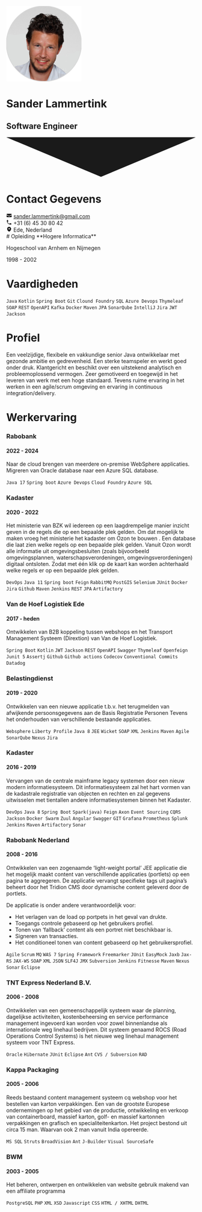 <div id="banner"><div id="banner-container"><div id="banner-left">

![photo](./images/photo.png)

</div><div id="banner-right">

# Sander Lammertink

## Software Engineer
</div></div></div><div id="main"><div id="main-container"><div id="main-left"><svg viewBox="0,0,240,50" xmlns="http://www.w3.org/2000/svg" fill="currentColor"><polygon points="0,0 240,0 120,50" /></svg>

<div id="main-left-content">

# Contact Gegevens

<div id="email"><svg xmlns="http://www.w3.org/2000/svg" viewBox="0 0 20 20" fill="currentColor" width="15" height="15">
  <path d="M3 4a2 2 0 0 0-2 2v1.161l8.441 4.221a1.25 1.25 0 0 0 1.118 0L19 7.162V6a2 2 0 0 0-2-2H3Z" />
  <path d="m19 8.839-7.77 3.885a2.75 2.75 0 0 1-2.46 0L1 8.839V14a2 2 0 0 0 2 2h14a2 2 0 0 0 2-2V8.839Z" /></svg>
<a href="mailto:sander.lammertink@gmail.com">sander.lammertink@gmail.com</a></div>
<div id="phone"><svg xmlns="http://www.w3.org/2000/svg" viewBox="0 0 20 20" fill="currentColor" width="15" height="15"><path fill-rule="evenodd" d="M2 3.5A1.5 1.5 0 0 1 3.5 2h1.148a1.5 1.5 0 0 1 1.465 1.175l.716 3.223a1.5 1.5 0 0 1-1.052 1.767l-.933.267c-.41.117-.643.555-.48.95a11.542 11.542 0 0 0 6.254 6.254c.395.163.833-.07.95-.48l.267-.933a1.5 1.5 0 0 1 1.767-1.052l3.223.716A1.5 1.5 0 0 1 18 15.352V16.5a1.5 1.5 0 0 1-1.5 1.5H15c-1.149 0-2.263-.15-3.326-.43A13.022 13.022 0 0 1 2.43 8.326 13.019 13.019 0 0 1 2 5V3.5Z" clip-rule="evenodd" /></svg>
+31 (6) 45 30 80 42</div>
<div id="location"><svg xmlns="http://www.w3.org/2000/svg" viewBox="0 0 20 20" fill="currentColor" width="15" height="15"><path fill-rule="evenodd" d="m9.69 18.933.003.001C9.89 19.02 10 19 10 19s.11.02.308-.066l.002-.001.006-.003.018-.008a5.741 5.741 0 0 0 .281-.14c.186-.096.446-.24.757-.433.62-.384 1.445-.966 2.274-1.765C15.302 14.988 17 12.493 17 9A7 7 0 1 0 3 9c0 3.492 1.698 5.988 3.355 7.584a13.731 13.731 0 0 0 2.273 1.765 11.842 11.842 0 0 0 .976.544l.062.029.018.008.006.003ZM10 11.25a2.25 2.25 0 1 0 0-4.5 2.25 2.25 0 0 0 0 4.5Z" clip-rule="evenodd" /></svg>
Ede, Nederland</div>
# Opleiding
**Hogere Informatica**

Hogeschool van Arnhem en Nijmegen

1998 - 2002

# Vaardigheden

`Java` `Kotlin` `Spring Boot` `Git` `Clound Foundry` `SQL`  `Azure Devops` `Thymeleaf` ` SOAP` `REST` `OpenAPI` `Kafka` `Docker` `Maven` `JPA` `SonarQube` `IntelliJ` `Jira` `JWT` `Jackson`  

</div></div><div id="main-right"><div id="main-right-content">

# Profiel

Een veelzijdige, flexibele en vakkundige senior Java ontwikkelaar met gezonde ambitie en gedrevenheid. Een sterke teamspeler en werkt goed onder druk. Klantgericht en beschikt over een uitstekend analytisch en probleemoplossend vermogen. Zeer gemotiveerd en toegewijd in het leveren van werk met een hoge standaard. Tevens ruime ervaring in het werken in een agile/scrum omgeving en ervaring in continuous integration/delivery.

# Werkervaring

### Rabobank

#### 2022 - 2024

Naar de cloud brengen van meerdere on-premise WebSphere applicaties. Migreren van Oracle database naar een Azure SQL database. 

`Java 17` `Spring boot` `Azure Devops` `Cloud Foundry` `Azure SQL`  

### Kadaster
#### 2020 - 2022

Het ministerie van BZK wil iedereen op een laagdrempelige manier inzicht geven in de regels die op een bepaalde plek gelden. Om dat mogelijk te maken vroeg het ministerie het kadaster om Ozon te bouwen . Een database die laat zien welke regels op een bepaalde plek gelden. Vanuit Ozon wordt alle informatie uit omgevingsbesluiten (zoals bijvoorbeeld omgevingsplannen, waterschapsverordeningen, omgevingsverordeningen) digitaal ontsloten. Zodat met één klik op de kaart kan worden achterhaald welke regels er op een bepaalde plek gelden.

`DevOps`  `Java 11`  `Spring boot` `Feign` `RabbitMQ` `PostGIS` `Selenium` `JUnit` `Docker` `Jira` `Github` `Maven` `Jenkins` `REST` `JPA` `Artifactory`

### Van de Hoef Logistiek Ede
#### 2017 - heden

Ontwikkelen van B2B koppeling tussen webshops en het Transport Management Systeem (Dirextion) van Van de Hoef Logistiek.

`Spring Boot` `Kotlin` `JWT` `Jackson` `REST` `OpenAPI` `Swagger` `Thymeleaf` `Openfeign` `Junit 5` `Assertj`  `Github` `Github actions` `Codecov` `Conventional Commits` `Datadog`

### Belastingdienst
#### 2019 - 2020

Ontwikkelen van een nieuwe applicatie t.b.v. het terugmelden van afwijkende persoonsgegevens aan de Basis Registratie Personen Tevens het onderhouden van verschillende bestaande applicaties.

`Websphere` `Liberty Profile` `Java 8` `JEE` `Wicket` `SOAP` `XML` `Jenkins` `Maven` `Agile` `SonarQube` `Nexus` `Jira`

### Kadaster
#### 2016 - 2019

Vervangen van de centrale mainframe legacy systemen door een nieuw modern informatiesysteem. Dit informatiesysteem zal het hart vormen van de kadastrale registratie van objecten en rechten en zal gegevens uitwisselen met tientallen andere informatiesystemen binnen het Kadaster.

`DevOps` `Java 8` `Spring Boot` `Spark(java)` `Feign` `Axon` `Event Sourcing` `CQRS` `Jackson` `Docker Swarm` `Zuul` `Angular` `Swagger` `GIT` `Grafana` `Prometheus` `Splunk` `Jenkins` `Maven` `Artifactory` `Sonar`

### Rabobank Nederland
#### 2008 - 2016

Ontwikkelen van een zogenaamde ‘light-weight portal’ JEE applicatie die het mogelijk maakt content van verschillende applicaties (portlets) op een pagina te aggregeren. De applicatie vervangt specifieke tags uit pagina’s beheert door het Tridion CMS door dynamische content geleverd door de portlets.

De applicatie is onder andere verantwoordelijk voor:

* Het verlagen van de load op portpets in het geval van drukte.
* Toegangs controle gebaseerd op het gebruikers profiel.
* Tonen van ‘fallback’ content als een portret niet beschikbaar is.
* Signeren van transacties.
* Het conditioneel tonen van content gebaseerd op het gebruikersprofiel.

`Agile` `Scrum` `MQ` `WAS 7` `Spring Framework` `Freemarker` `JUnit` `EasyMock` `Jaxb` `Jax-RS` `JAX-WS` `SOAP` `XML` `JSON` `SLF4J` `JMX` `Subversion` `Jenkins` `Fitnesse` `Maven` `Nexus` `Sonar` `Eclipse`

### TNT Express Nederland B.V.
#### 2006 - 2008

Ontwikkelen van een gemeenschappelijk systeem waar de planning, dagelijkse activiteiten, kostenbeheersing en service performance management ingevoerd kan worden voor zowel binnenlandse als internationale weg linehaul bedrijven. Dit systeem genaamd ROCS (Road Operations Control Systems) is het nieuwe weg linehaul management systeem voor TNT Express.

`Oracle` `Hibernate` `JUnit` `Eclipse` `Ant` `CVS / Subversion` `RAD`

### Kappa Packaging
#### 2005 - 2006

Reeds bestaand content management systeem cq webshop voor het bestellen van karton verpakkingen. Een van de grootste Europese ondernemingen op het gebied van de productie, ontwikkeling en verkoop van containerboard, massief karton, golf- en massief kartonnen verpakkingen en grafisch en specialiteitenkarton. Het project bestond uit circa 15 man. Waarvan ook 2 man vanuit India opereerde.

`MS SQL` `Struts` `BroadVision` `Ant` `J-Builder` `Visual SourceSafe`

### BWM
#### 2003 - 2005

Het beheren, ontwerpen en ontwikkelen van website gebruik makend van een affiliate programma 

`PostgreSQL` `PHP` `XML` `XSD` `Javascript` `CSS` `HTML / XHTML` `DHTML`

</div></div></div></div>
